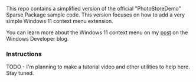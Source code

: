 This repo contains a simplified version of the official "PhotoStoreDemo" Sparse Package sample code. This version focuses on how to add a very simple Windows 11 context menu extension.

You can learn more about the Windows 11 context menu on my [post](https://blogs.windows.com/windowsdeveloper/2021/07/19/extending-the-context-menu-and-share-dialog-in-windows-11/) on the Windows Developer blog.

### Instructions

TODO - I'm planning to make a tutorial video and other utilities to help here. Stay tuned.
